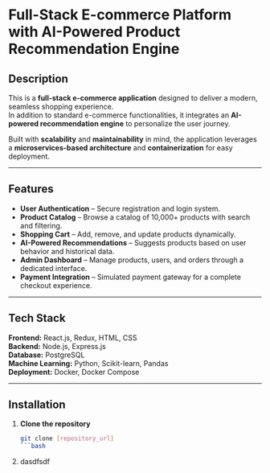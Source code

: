 # Full-Stack E-commerce Platform with AI-Powered Product Recommendation Engine

## Description
This is a **full-stack e-commerce application** designed to deliver a modern, seamless shopping experience.  
In addition to standard e-commerce functionalities, it integrates an **AI-powered recommendation engine** to personalize the user journey.  

Built with **scalability** and **maintainability** in mind, the application leverages a **microservices-based architecture** and **containerization** for easy deployment.

---

## Features
- **User Authentication** – Secure registration and login system.
- **Product Catalog** – Browse a catalog of 10,000+ products with search and filtering.
- **Shopping Cart** – Add, remove, and update products dynamically.
- **AI-Powered Recommendations** – Suggests products based on user behavior and historical data.
- **Admin Dashboard** – Manage products, users, and orders through a dedicated interface.
- **Payment Integration** – Simulated payment gateway for a complete checkout experience.

---

## Tech Stack
**Frontend:** React.js, Redux, HTML, CSS  
**Backend:** Node.js, Express.js  
**Database:** PostgreSQL  
**Machine Learning:** Python, Scikit-learn, Pandas  
**Deployment:** Docker, Docker Compose  

---

## Installation
1. **Clone the repository**
   ```bash
   git clone [repository_url]
   ```bash
2. dasdfsdf
